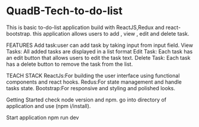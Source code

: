 # QuadB-Tech-to-do-list
This is basic to-do-list application build with ReactJS,Redux and react-bootstrap. this application allows users to add , view , edit and delete task.

FEATURES
Add task:user can add task by taking input from input field.
View Tasks: All added tasks are displayed in a list format
Edit Task: Each task has an edit button that allows users to edit the task text.
Delete Task: Each task has a delete button to remove the task from the list.

TEACH STACK
ReactJs:For building the user interface using functional components and react hooks.
Redus:For state management and handle tasks state.
Bootstrap:For responsive and styling and polished looks.


Getting Started
check node version and npm.
go into directory of application and use (npm i/install).

Start application
npm run dev

